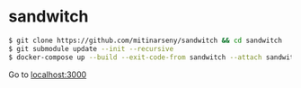 # sandwitch

```sh
$ git clone https://github.com/mitinarseny/sandwitch && cd sandwitch
$ git submodule update --init --recursive
$ docker-compose up --build --exit-code-from sandwitch --attach sandwitch --no-log-prefix
```

Go to [localhost:3000](http://localhost:3000)
